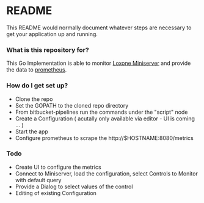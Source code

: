 # README #

This README would normally document whatever steps are necessary to get your application up and running.

### What is this repository for? ###

This Go Implementation is able to monitor [Loxone Miniserver](http://www.loxone.com) and provide the data to [prometheus](https://prometheus.io/).

### How do I get set up? ###

* Clone the repo
* Set the GOPATH to the cloned repo directory
* From bitbucket-pipelines run the commands under the "script" node
* Create a Configuration ( acutally only available via editor - UI is coming ... )
* Start the app
* Configure prometheus to scrape the http://$HOSTNAME:8080/metrics 

### Todo ###
* Create UI to configure the metrics
* Connect to Miniserver, load the configuration, select Controls to Monitor with default query
* Provide a Dialog to select values of the control
* Editing of existing Configuration